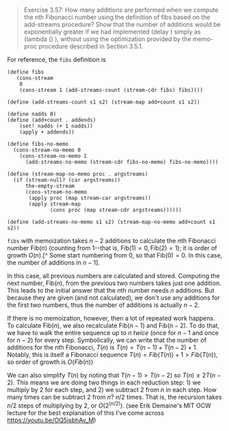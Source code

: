 > Exercise 3.57: How many additions are performed when we compute the nth Fibonacci number using the definition of fibs based on the add-streams procedure? Show that the number of additions would be exponentially greater if we had implemented (delay <exp>) simply as (lambda () <exp>), without using the optimization provided by the memo-proc procedure described in Section 3.5.1.

For reference, the `fibs` definition is

```{racket}
(define fibs
   (cons-stream
    0
    (cons-stream 1 (add-streams-count (stream-cdr fibs) fibs))))

(define (add-streams-count s1 s2) (stream-map add+count s1 s2))

(define nadds 0)
(define (add+count . addends)
    (set! nadds (+ 1 nadds))
    (apply + addends))

(define fibs-no-memo
  (cons-stream-no-memo 0
    (cons-stream-no-memo 1
      (add-streams-no-memo (stream-cdr fibs-no-memo) fibs-no-memo))))

(define (stream-map-no-memo proc . argstreams)
  (if (stream-null? (car argstreams))
      the-empty-stream
      (cons-stream-no-memo
       (apply proc (map stream-car argstreams))
       (apply stream-map
              (cons proc (map stream-cdr argstreams))))))

(define (add-streams-no-memo s1 s2) (stream-map-no-memo add+count s1 s2))
```

`fibs` with memoization takes $n-2$ additions to calculate the $n$th Fibonacci number $\text{Fib}(n)$ (counting from 1--that is, $\text{Fib}(1) = 0, \text{Fib}(2) = 1$); it is order of growth $O(n)$.[^ Some start numbering from 0, so that $\text{Fib}(0) = 0$. In this case, the number of additions in $n-1$].

In this case, all previous numbers are calculated and stored. Computing the next number, $\text{Fib}(n)$, from the previous two numbers takes just one addition. This leads to the initial answer that the $n$th number needs $n$ additions. But because they are given (and not calculated), we don't use any additions for the first two numbers, thus the number of additions is actually $n-2$.

If there is no memoization, however, then a lot of repeated work happens. To calculate $\text{Fib}(n)$, we also recalculate $\text{Fib}(n-1)$ and $\text{Fib}(n-2)$. To do that, we have to walk the entire sequence up to $n$ _twice_ (once for $n-1$ and once for $n-2$) for every step. Symbolically, we can write that the number of additions for the $n$th Fibonacci, $T(n)$ is $T(n) = T(n-1) + T(n-2) + 1$. Notably, this is itself a Fibonacci sequence $T(n) = Fib(T(n)) + 1 > Fib(T(n))$, so order of growth is $O(Fib(n))$

We can also simplify $T(n)$ by noting that $T(n-1) > T(n-2)$ so $T(n) \geq 2T(n-2)$. This means we are doing two things in each reduction step: 1) we multiply by 2 for each step, and 2) we subtract 2 from $n$ in each step. How many times can be subtract 2 from $n$? $n/2$ times. That is, the recursion takes $n/2$ steps of multiplying by 2, or $O(2^(n/2))$. (see Erik Demaine's MIT OCW lecture for the best explanation of this I've come across https://youtu.be/OQ5jsbhAv_M)
